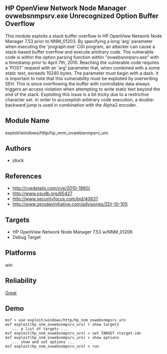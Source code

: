 ## HP OpenView Network Node Manager ovwebsnmpsrv.exe Unrecognized Option Buffer Overflow

This module exploits a stack buffer overflow in HP OpenView 
Network Node Manager 7.53 prior to NNM_01203. By specifying 
a long 'arg' parameter when executing the 'jovgraph.exe' CGI 
program, an attacker can cause a stack-based buffer overflow 
and execute arbitrary code. The vulnerable code is within 
the option parsing function within "ovwebsnmpsrv.exe" with a 
timestamp prior to April 7th, 2010. Reaching the vulnerable 
code requires a 'POST' request with an 'arg' parameter that, 
when combined with a some static text, exceeds 10240 bytes. 
The parameter must begin with a dash. It is important to 
note that this vulnerability must be exploited by 
overwriting SEH. This is since overflowing the buffer with 
controllable data always triggers an access violation when 
attempting to write static text beyond the end of the stack. 
Exploiting this issue is a bit tricky due to a restrictive 
character set. In order to accomplish arbitrary code 
execution, a double-backward jump is used in combination 
with the Alpha2 encoder.


## Module Name
exploit/windows/http/hp_nnm_ovwebsnmpsrv_uro

## Authors
* jduck


## References
* http://cvedetails.com/cve/2010-1960/
* http://www.osvdb.org/65427
* http://www.securityfocus.com/bid/40637
* http://www.zerodayinitiative.com/advisories/ZDI-10-105



## Targets
* HP OpenView Network Node Manager 7.53 w/NNM_01206
* Debug Target


## Platforms
win

## Reliability
[Great](https://github.com/rapid7/metasploit-framework/wiki/Exploit-Ranking)

## Demo

```
msf > use exploit/windows/http/hp_nnm_ovwebsnmpsrv_uro
msf exploit(hp_nnm_ovwebsnmpsrv_uro) > show targets
   ... a list of targets ...
msf exploit(hp_nnm_ovwebsnmpsrv_uro) > set TARGET <target-id>
msf exploit(hp_nnm_ovwebsnmpsrv_uro) > show options
   ... show and set options ...
msf exploit(hp_nnm_ovwebsnmpsrv_uro) > run
```
    
    